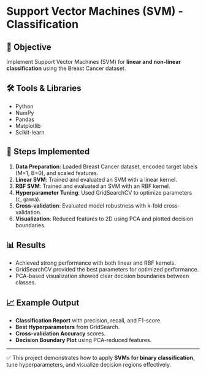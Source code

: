 # Support Vector Machines (SVM) - Classification

## 📌 Objective
Implement Support Vector Machines (SVM) for **linear and non-linear classification** using the Breast Cancer dataset.

## 🛠 Tools & Libraries
- Python
- NumPy
- Pandas
- Matplotlib
- Scikit-learn

## 🚀 Steps Implemented
1. **Data Preparation**: Loaded Breast Cancer dataset, encoded target labels (M=1, B=0), and scaled features.
2. **Linear SVM**: Trained and evaluated an SVM with a linear kernel.
3. **RBF SVM**: Trained and evaluated an SVM with an RBF kernel.
4. **Hyperparameter Tuning**: Used GridSearchCV to optimize parameters (`C`, `gamma`).
5. **Cross-validation**: Evaluated model robustness with k-fold cross-validation.
6. **Visualization**: Reduced features to 2D using PCA and plotted decision boundaries.

## 📊 Results
- Achieved strong performance with both linear and RBF kernels.
- GridSearchCV provided the best parameters for optimized performance.
- PCA-based visualization showed clear decision boundaries between classes.

## 📈 Example Output
- **Classification Report** with precision, recall, and F1-score.
- **Best Hyperparameters** from GridSearch.
- **Cross-validation Accuracy** scores.
- **Decision Boundary Plot** using PCA-reduced features.

---
✅ This project demonstrates how to apply **SVMs for binary classification**, tune hyperparameters, and visualize decision regions effectively.
